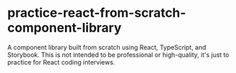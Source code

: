 # practice-react-from-scratch-component-library

A component library built from scratch using React, TypeScript, and Storybook. This is not intended to be professional or high-quality, it's just to
practice for React coding interviews.
